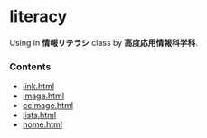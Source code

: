 <!DOCTYPE HTML>
<HTML lang="ja">
<head>
    
</head>
<body>

  <h1>literacy</h1>
  <p>Using in <b>情報リテラシ</b> class by <b>高度応用情報科学科</b>.</p>
  <h3>Contents</h3>
  <ul>
    <li><a href="https://my-84.github.io/literacy/link.html">link.html</a></li>
    <li><a href="https://my-84.github.io/literacy/image.html">image.html</a></li>
    <li><a href="https://my-84.github.io/literacy/ccimage.html">ccimage.html</a></li>
    <li><a href="https://my-84.github.io/literacy/lists.html">lists.html</a></li>
    <li><a href="https://my-84.github.io/literacy/home.html">home.html</a></li>
  </ul>

</body>
<!--
  <style>
  h3 {
    height: 20px;
  </style>
-->
